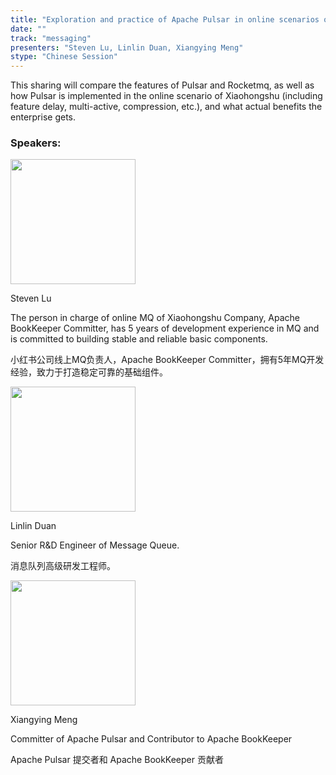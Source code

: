 ```yaml
---
title: "Exploration and practice of Apache Pulsar in online scenarios of Xiaohongshu Company"
date: ""
track: "messaging"
presenters: "Steven Lu, Linlin Duan, Xiangying Meng"
stype: "Chinese Session"
---
```


This sharing will compare the features of Pulsar and Rocketmq, as well as how Pulsar is implemented in the online scenario of Xiaohongshu (including feature delay, multi-active, compression, etc.), and what actual benefits the enterprise gets.

### Speakers:


<img src="https://sessionize.com/image/cbfa-400o400o1-ESKkvrfZuBwQ1D6wS44efw.png" width="200" /><br/>

Steven Lu

The person in charge of online MQ of Xiaohongshu Company, Apache BookKeeper Committer, has 5 years of development experience in MQ and is committed to building stable and reliable basic components.

小红书公司线上MQ负责人，Apache BookKeeper Committer，拥有5年MQ开发经验，致力于打造稳定可靠的基础组件。


<img src="https://sessionize.com/image/c4ef-400o400o1-G5WbeaPCnPq4qGtLsWPxeJ.png" width="200" /><br/>

Linlin Duan

Senior R&D Engineer of Message Queue.

消息队列高级研发工程师。


<img src="https://sessionize.com/image/1e22-400o400o1-sur9nCJPfC1zfWY13LgGoT.png" width="200" /><br/>

Xiangying Meng

Committer of Apache Pulsar and Contributor to Apache BookKeeper

Apache Pulsar 提交者和 Apache BookKeeper 贡献者

